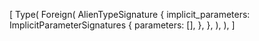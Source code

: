 [
    Type(
        Foreign(
            AlienTypeSignature {
                implicit_parameters: ImplicitParameterSignatures {
                    parameters: [],
                },
            },
        ),
    ),
]